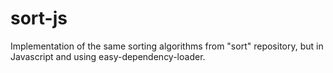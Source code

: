 # sort-js
Implementation of the same sorting algorithms from "sort" repository, but in Javascript and using easy-dependency-loader.
